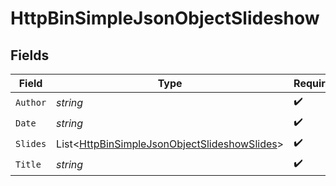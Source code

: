 # HttpBinSimpleJsonObjectSlideshow


## Fields

| Field                                                                                                         | Type                                                                                                          | Required                                                                                                      | Description                                                                                                   |
| ------------------------------------------------------------------------------------------------------------- | ------------------------------------------------------------------------------------------------------------- | ------------------------------------------------------------------------------------------------------------- | ------------------------------------------------------------------------------------------------------------- |
| `Author`                                                                                                      | *string*                                                                                                      | :heavy_check_mark:                                                                                            | N/A                                                                                                           |
| `Date`                                                                                                        | *string*                                                                                                      | :heavy_check_mark:                                                                                            | N/A                                                                                                           |
| `Slides`                                                                                                      | List<[HttpBinSimpleJsonObjectSlideshowSlides](../../models/shared/HttpBinSimpleJsonObjectSlideshowSlides.md)> | :heavy_check_mark:                                                                                            | N/A                                                                                                           |
| `Title`                                                                                                       | *string*                                                                                                      | :heavy_check_mark:                                                                                            | N/A                                                                                                           |